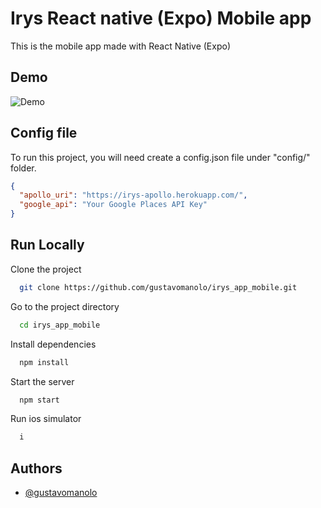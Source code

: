 
# Irys React native (Expo) Mobile app

This is the mobile app made with React Native (Expo)

## Demo

![Demo](https://raw.githubusercontent.com/gustavomanolo/irys_app_mobile/main/demo_app.gif)

## Config file

To run this project, you will need create a config.json file under "config/" folder.

```json
{
  "apollo_uri": "https://irys-apollo.herokuapp.com/",
  "google_api": "Your Google Places API Key"
}
```

  
## Run Locally

Clone the project

```bash
  git clone https://github.com/gustavomanolo/irys_app_mobile.git
```

Go to the project directory

```bash
  cd irys_app_mobile
```

Install dependencies

```bash
  npm install
```

Start the server

```bash
  npm start
```

Run ios simulator

```bash
  i
```

## Authors

- [@gustavomanolo](https://www.github.com/gustavomanolo)

  